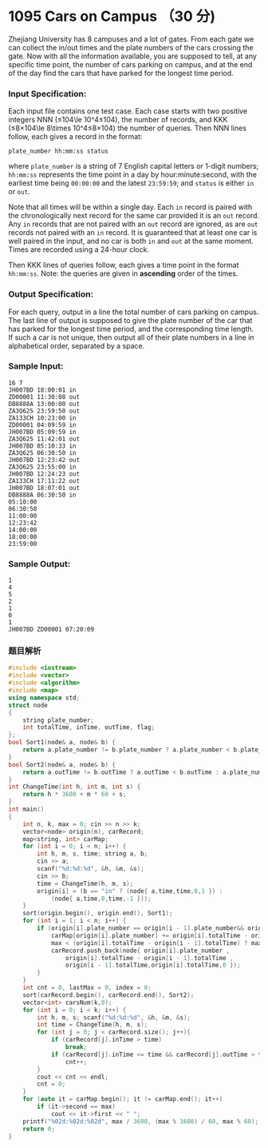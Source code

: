 # 1095 Cars on Campus （30 分)

Zhejiang University has 8 campuses and a lot of gates. From each gate we can collect the in/out times and the plate numbers of the cars crossing the gate. Now with all the information available, you are supposed to tell, at any specific time point, the number of cars parking on campus, and at the end of the day find the cars that have parked for the longest time period.

### Input Specification:

Each input file contains one test case. Each case starts with two positive integers NNN (≤104\\le 10^4≤10​4​​), the number of records, and KKK (≤8×104\\le 8\\times 10^4≤8×10​4​​) the number of queries. Then NNN lines follow, each gives a record in the format:

    plate_number hh:mm:ss status
    

where `plate_number` is a string of 7 English capital letters or 1-digit numbers; `hh:mm:ss` represents the time point in a day by hour:minute:second, with the earliest time being `00:00:00` and the latest `23:59:59`; and `status` is either `in` or `out`.

Note that all times will be within a single day. Each `in` record is paired with the chronologically next record for the same car provided it is an `out` record. Any `in` records that are not paired with an `out` record are ignored, as are `out` records not paired with an `in` record. It is guaranteed that at least one car is well paired in the input, and no car is both `in` and `out` at the same moment. Times are recorded using a 24-hour clock.

Then KKK lines of queries follow, each gives a time point in the format `hh:mm:ss`. Note: the queries are given in **ascending** order of the times.

### Output Specification:

For each query, output in a line the total number of cars parking on campus. The last line of output is supposed to give the plate number of the car that has parked for the longest time period, and the corresponding time length. If such a car is not unique, then output all of their plate numbers in a line in alphabetical order, separated by a space.

### Sample Input:

    16 7
    JH007BD 18:00:01 in
    ZD00001 11:30:08 out
    DB8888A 13:00:00 out
    ZA3Q625 23:59:50 out
    ZA133CH 10:23:00 in
    ZD00001 04:09:59 in
    JH007BD 05:09:59 in
    ZA3Q625 11:42:01 out
    JH007BD 05:10:33 in
    ZA3Q625 06:30:50 in
    JH007BD 12:23:42 out
    ZA3Q625 23:55:00 in
    JH007BD 12:24:23 out
    ZA133CH 17:11:22 out
    JH007BD 18:07:01 out
    DB8888A 06:30:50 in
    05:10:00
    06:30:50
    11:00:00
    12:23:42
    14:00:00
    18:00:00
    23:59:00
    

### Sample Output:

    1
    4
    5
    2
    1
    0
    1
    JH007BD ZD00001 07:20:09

### 题目解析

```C++
#include <iostream>
#include <vector>
#include <algorithm>
#include <map>
using namespace std;
struct node
{
	string plate_number;
	int totalTime, inTime, outTime, flag;
};
bool Sort1(node& a, node& b) {
	return a.plate_number != b.plate_number ? a.plate_number < b.plate_number : a.totalTime < b.totalTime;
}
bool Sort2(node& a, node& b) {
	return a.outTime != b.outTime ? a.outTime < b.outTime : a.plate_number < b.plate_number;
}
int ChangeTime(int h, int m, int s) {
	return h * 3600 + m * 60 + s;
}
int main()
{
	int n, k, max = 0; cin >> n >> k;
	vector<node> origin(n), carRecord;
	map<string, int> carMap;
	for (int i = 0; i < n; i++) {
		int h, m, s, time; string a, b;
		cin >> a;
		scanf("%d:%d:%d", &h, &m, &s);
		cin >> b;
		time = ChangeTime(h, m, s);
		origin[i] = (b == "in" ? (node{ a,time,time,0,1 }) :
			(node{ a,time,0,time,-1 }));
	}
	sort(origin.begin(), origin.end(), Sort1);
	for (int i = 1; i < n; i++) {
		if (origin[i].plate_number == origin[i - 1].plate_number&& origin[i].flag == -1 && origin[i - 1].flag == 1){
			carMap[origin[i].plate_number] += origin[i].totalTime - origin[i - 1].totalTime;
			max < (origin[i].totalTime - origin[i - 1].totalTime) ? max = origin[i].totalTime - origin[i - 1].totalTime : max = max;
			carRecord.push_back(node{ origin[i].plate_number ,
				origin[i].totalTime - origin[i - 1].totalTime ,
				origin[i - 1].totalTime,origin[i].totalTime,0 });
		}
	}
	int cnt = 0, lastMax = 0, index = 0;
	sort(carRecord.begin(), carRecord.end(), Sort2);
	vector<int> carsNum(k,0);
	for (int i = 0; i < k; i++) {
		int h, m, s; scanf("%d:%d:%d", &h, &m, &s);
		int time = ChangeTime(h, m, s);
		for (int j = 0; j < carRecord.size(); j++){
			if (carRecord[j].inTime > time)
				break;
			if (carRecord[j].inTime <= time && carRecord[j].outTime > time)
				cnt++;
		}
		cout << cnt << endl;
		cnt = 0;
	}
	for (auto it = carMap.begin(); it != carMap.end(); it++)
		if (it->second == max)
			cout << it->first << " ";
	printf("%02d:%02d:%02d", max / 3600, (max % 3600) / 60, max % 60);
	return 0;
}
```